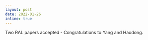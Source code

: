 ```yaml
---
layout: post
date: 2022-01-26
inline: true
---
```


Two RAL papers accepted - Congratulations to Yang and Haodong.
